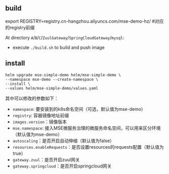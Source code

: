 ## build
export REGISTRY=registry.cn-hangzhou.aliyuncs.com/mse-demo-hz/ #对应的registry前缀

At directory `A`/`B`/`C`/`ZuulGateway`/`SpringCloudGateway`/`mysql`:

* execute `./build.sh` to build and push image

## install

```shell
helm upgrade mse-simple-demo helm/mse-simple-demo \
--namespace mse-demo --create-namespace \
--install \
--values helm/mse-simple-demo/values.yaml
```

其中可以修改的参数如下：
- `namespace`: 要安装到的k8s命名空间（可选，默认值为mse-demo） 
- `registry`: 容器镜像地址前缀 
- `images.version`：镜像版本 
- `mse.namespace`: 接入MSE微服务治理的微服务命名空间，可以用来区分环境（默认值为mse-demo）
- `autoscaling`：是否开启自动伸缩（默认值为false）
- `resources.enableRequests`：是否设置resources的requests配置（默认值为true）
- `gateway.zuul`：是否开启zuul网关
- `gateway.springcloud`：是否开启springcloud网关